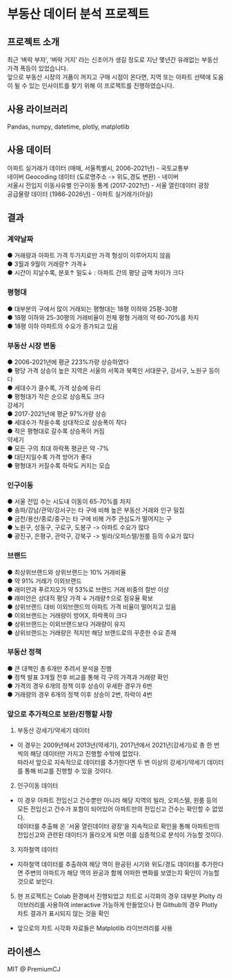 # 부동산 데이터 분석 프로젝트
## 프로젝트 소개 
최근 ‘벼락 부자’, ‘벼락 거지’ 라는 신조어가 생길 정도로 지난 몇년간 유래없는 부동산 가격 폭등이 있었습니다.   
앞으로 부동산 시장의 거품이 꺼지고 구매 시점이 온다면, 지역 또는 아파트 선택에 도움이 될 수 있는 인사이트를 찾기 위해 이 프로젝트를 진행하였습니다.

## 사용 라이브러리
Pandas, numpy, datetime, plotly, matplotlib

## 사용 데이터
아파트 실거래가 데이터 (매매, 서울특별시, 2006-2021년) - 국토교통부   
네이버 Geocoding 데이터 (도로명주소 -> 위도,경도 변환) - 네이버   
서울시 전입지 이동사유별 인구이동 통계 (2017-2021년) - 서울 열린데이터 광장   
공급물량 데이터 (1986-2026년) - 아파트 실거래가(아실)   

## 결과
### 계약날짜
● 거래량과 아파트 가격 두가지로만 가격 형성이 이루어지지 않음   
● 3월과 9월이 거래량↑ 가격↓   
● 시간이 지날수록, 분포↑ 밀도↓ : 아파트 간의 평당 금액 차이가 크다   
### 평형대
● 대부분의 구에서 많이 거래되는 평형대는 18평 이하와 25평-30평   
● 18평 이하와 25-30평의 거래비율이 전체 평형 거래의 약 60-70%를 차지   
● 18평 이하 아파트의 수요가 증가되고 있음   
### 부동산 시장 변동
● 2006-2021년에 평균 223%가량 상승하였다   
● 평당 가격 상승이 높은 지역은 서울의 서쪽과 북쪽인 서대문구, 강서구, 노원구 등이다   
● 세대수가 클수록, 가격 상승에 유리   
● 평형대가 작은 순으로 상승폭도 크다   
강세기   
● 2017-2021년에 평균 97%가량 상승   
● 세대수가 작을수록 상대적으로 상승폭이 작다   
● 작은 평형대로 갈수록 상승폭이 커짐   
약세기   
● 모든 구의 최대 하락폭 평균은 약 -7%   
● 대단지일수록 가격 방어가 좋다   
● 평형대가 커질수록 하락도 커지는 모습   
### 인구이동
● 서울 전입 수는 시도내 이동이 65-70%를 차지   
● 송파/강남/관악/강서구는 타 구에 비해 높은 부동산 거래와 인구 밀집   
● 금천/용산/종로/중구는 타 구에 비해 거주 관심도가 떨어지는 구   
● 노원구, 성동구, 구로구, 도봉구 -> 아파트 수요가 많다   
● 광진구, 은평구, 관악구, 강북구 -> 빌라/오피스텔/원룸 등의 수요가 많다   
### 브랜드
● 최상위브랜드와 상위브랜드는 10% 거래비율   
● 약 91% 거래가 이외브랜드   
● 래미안과 푸르지오가 약 53%로 브랜드 거래 비중의 절반 이상   
● 래미안은 상대적 평당 가격 ↓ 거래량↑으로 점유율 확보   
● 상위브랜드 대비 이외브랜드의 아파트 가격 비율이 떨어지고 있음   
● 이외브랜드는 거래량이 방어X, 하락폭이 크다   
● 상위브랜드는 이외브랜드보다 거래량이 유지   
● 상위브랜드는 거래량은 적지만 해당 브랜드로의 꾸준한 수요 존재   
### 부동산 정책
● 큰 대책인 총 6개만 추려서 분석을 진행   
● 정책 발표 3개월 전후 비교를 통해 각 구의 가격과 거래량 확인   
● 가격의 경우 6개의 정책 이후 상승이 우세한 경우가 6번   
● 거래량의 경우 6개의 정책 이후 상승이 2번, 하락이 4번   

### 앞으로 추가적으로 보완/진행할 사항
1. 부동산 강세기/약세기 데이터    
- 이 경우는 2009년에서 2013년(약세기), 2017년에서 2021년(강세기)로 총 한 번씩의 해당 데이터만 가지고 진행할 수밖에 없었다.    
따라서 앞으로 지속적으로 데이터를 추가한다면 두 번 이상의 강세기/약세기 데이터를 통해 비교를 진행할 수 있을 것이다.
2. 인구이동 데이터    
- 이 경우 아파트 전입신고 건수뿐만 아니라 해당 지역의 빌라, 오피스텔, 원룸 등의 모든 전입신고 건수가 포함이 되어있어 아파트만의 전입신고 건수는 확인할 수 없었다.    
데이터를 추출해 온 '서울 열린데이터 광장'을 지속적으로 확인을 통해 아파트만의 전입신고와 관련된 데이터가 올라오게 되면 이를 심층적으로 분석이 가능할 것이다.
3. 지하철역 데이터    
- 지하철역 데이터를 추출하여 해당 역이 완공된 시기와 위도/경도 데이터를 추가한다면 주변의 아파트가 해당 역의 완공과 함께 어떠한 변화를 보였는지 확인이 가능할 것으로 보인다.   
5. 현 프로젝트는 Colab 환경에서 진행되었고 차트로 시각화의 경우 대부분 Plolty 라이브러리를 사용하여 interactive 가능하게 만들었으나 현 Github의 경우 Plotly 차트 결과가 표시되지 않는 것을 확인    
- 앞으로의 차트 시각화 자료들은 Matplotlib 라이브러리를 사용

## 라이센스   
MIT @ PremiumCJ
